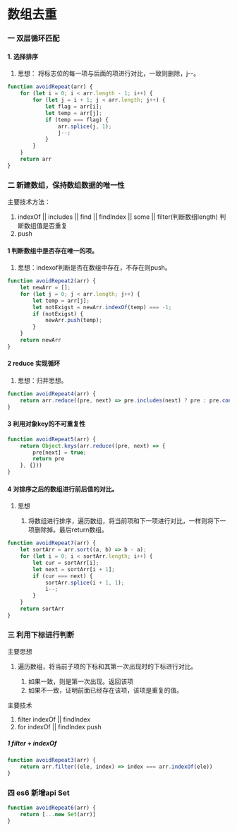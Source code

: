 # 数组去重

### 一 双层循环匹配

#### 1. 选择排序

   1. 思想： 将标志位的每一项与后面的项进行对比，一致则删除，j--。

``` js
function avoidRepeat(arr) {
    for (let i = 0; i < arr.length - 1; i++) {
        for (let j = i + 1; j < arr.length; j++) {
            let flag = arr[i];
            let temp = arr[j];
            if (temp === flag) {
                arr.splice(j, 1);
                j--;
            }
        }
    }
    return arr
}
```

### 二 新建数组，保持数组数据的唯一性

主要技术方法：
   1. indexOf || includes || find || findIndex || some || filter(判断数组length) 判断数组值是否重复
   2. push

#### 1 判断数组中是否存在唯一的项。

  1. 思想：indexof判断是否在数组中存在，不存在则push。 

``` js
function avoidRepeat2(arr) {
    let newArr = [];
    for (let j = 0; j < arr.length; j++) {
        let temp = arr[j];
        let notExigst = newArr.indexOf(temp) === -1;
        if (notExigst) {
            newArr.push(temp);
        }
    }
    return newArr
}
```

#### 2 reduce 实现循环

1. 思想：归并思想。

``` js
function avoidRepeat4(arr) {
    return arr.reduce((pre, next) => pre.includes(next) ? pre : pre.concat(next), [])
}
```

#### 3 利用对象key的不可重复性

``` js
function avoidRepeat5(arr) {
    return Object.keys(arr.reduce((pre, next) => {
        pre[next] = true;
        return pre
    }, {}))
}
```

#### 4 对排序之后的数组进行前后值的对比。

1. 思想

   1. 将数组进行排序，遍历数组，将当前项和下一项进行对比，一样则将下一项删除掉。最后return数组。

``` js
function avoidRepeat7(arr) {
    let sortArr = arr.sort((a, b) => b - a);
    for (let i = 0; i < sortArr.length; i++) {
        let cur = sortArr[i];
        let next = sortArr[i + 1];
        if (cur === next) {
            sortArr.splice(i + 1, 1);
            i--;
        }
    }
    return sortArr
}
```

### 三 利用下标进行判断

主要思想
   1. 遍历数组，将当前子项的下标和其第一次出现时的下标进行对比。

      1. 如果一致，则是第一次出现。返回该项
      2. 如果不一致，证明前面已经存在该项，该项是重复的值。

主要技术
   1.  filter indexOf || findIndex 
   2.  for indexOf || findIndex  push

##### 1 filter + indexOf

``` js
function avoidRepeat3(arr) {
    return arr.filter((ele, index) => index === arr.indexOf(ele))
}
```

### 四 es6 新增api Set

``` js
function avoidRepeat6(arr) {
    return [...new Set(arr)]
}
```

<comment />
